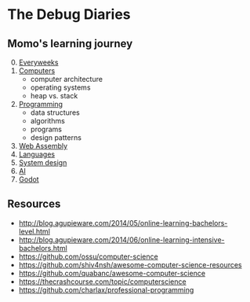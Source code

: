 # The Debug Diaries

## Momo's learning journey

0. [Everyweeks](./00-everyweeks/)
1. [Computers](./01-computers/)
    - computer architecture
    - operating systems
    - heap vs. stack
2. [Programming](./02-programming/)
    - data structures
    - algorithms
    - programs
    - design patterns
3. [Web Assembly](./03-web-assembly/)
4. [Languages](./04-languages/)
5. [System design](./05-system-design)
6. [AI](./06-ai/)
7. [Godot](./07-godot/)

## Resources

- <http://blog.agupieware.com/2014/05/online-learning-bachelors-level.html>
- <http://blog.agupieware.com/2014/06/online-learning-intensive-bachelors.html>
- <https://github.com/ossu/computer-science>
- <https://github.com/shiv4nsh/awesome-computer-science-resources>
- <https://github.com/quabanc/awesome-computer-science>
- <https://thecrashcourse.com/topic/computerscience>
- <https://github.com/charlax/professional-programming>
